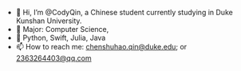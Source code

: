 - 👋 Hi, I’m @CodyQin, a Chinese student currently studying in Duke Kunshan University.
- 🌱 Major: Computer Science,
- 🌱 Python, Swift, Julia, Java
- 📫 How to reach me: chenshuhao.qin@duke.edu; or 2363264403@qq.com
